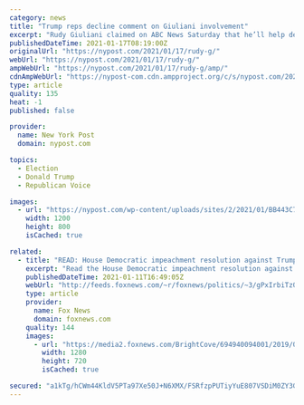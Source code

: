 ```yaml
---
category: news
title: "Trump reps decline comment on Giuliani involvement"
excerpt: "Rudy Giuliani claimed on ABC News Saturday that he’ll help defend the president at his upcoming second impeachment trial — but a Trump spokesman to tweeted hours later that Trump has"
publishedDateTime: 2021-01-17T08:19:00Z
originalUrl: "https://nypost.com/2021/01/17/rudy-g/"
webUrl: "https://nypost.com/2021/01/17/rudy-g/"
ampWebUrl: "https://nypost.com/2021/01/17/rudy-g/amp/"
cdnAmpWebUrl: "https://nypost-com.cdn.ampproject.org/c/s/nypost.com/2021/01/17/rudy-g/amp/"
type: article
quality: 135
heat: -1
published: false

provider:
  name: New York Post
  domain: nypost.com

topics:
  - Election
  - Donald Trump
  - Republican Voice

images:
  - url: "https://nypost.com/wp-content/uploads/sites/2/2021/01/BB443C72-C7CF-4708-8F58-B85E14ECD1CD.jpeg?quality=90&strip=all&w=1200"
    width: 1200
    height: 800
    isCached: true

related:
  - title: "READ: House Democratic impeachment resolution against Trump for ‘incitement of insurrection’"
    excerpt: "Read the House Democratic impeachment resolution against Trump for ‘incitement of insurrection’"
    publishedDateTime: 2021-01-11T16:49:05Z
    webUrl: "http://feeds.foxnews.com/~r/foxnews/politics/~3/gPxIrbiTz04/read-house-democratic-impeachment-resolution-against-trump-for-incitement-of-insurrection"
    type: article
    provider:
      name: Fox News
      domain: foxnews.com
    quality: 144
    images:
      - url: "https://media2.foxnews.com/BrightCove/694940094001/2019/02/01/694940094001_5997388808001_5997386413001-vs.jpg"
        width: 1280
        height: 720
        isCached: true

secured: "a1kTg/hCWm44KldV5PTa97Xe50J+N6XMX/FSRfzpPUTiyYuE807VSDiM0ZY3GrT3XK1coUuFEUp9qBk+yvsIL7mD55f8MsIKonwhH9X+joFT4haihn6Cw0q6IcNg50AMOSn0dBLrCnQocH6ilZPiwTDoARyBUioDJmkvJlaqjhkcw4Iy2R8C/oDHxZdBoPRq1ve7M+wlt5qdJf69u2Zr4hro/2zuMChbvN+B7oh+fMyFLTKnYbtF/SvvWbwfrwZb3lFYRBJRekknLgKBHlnP4+yIazFNwlM1Tx7w/zRGVPtTVYVVAqt6kvksF4NIzIMhdPr8kBR/oxwXEpqWibEIYi4hO5AQSDUEIqIkkprMufQ=;EQJX4OLKZovbvSwG5Z/L/w=="
---
```


